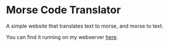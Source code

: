# Morse Code Translator

A simple website that translates text to morse, and morse to text.

You can find it running on my webserver [here](http://highsteds.com/morsecode).
